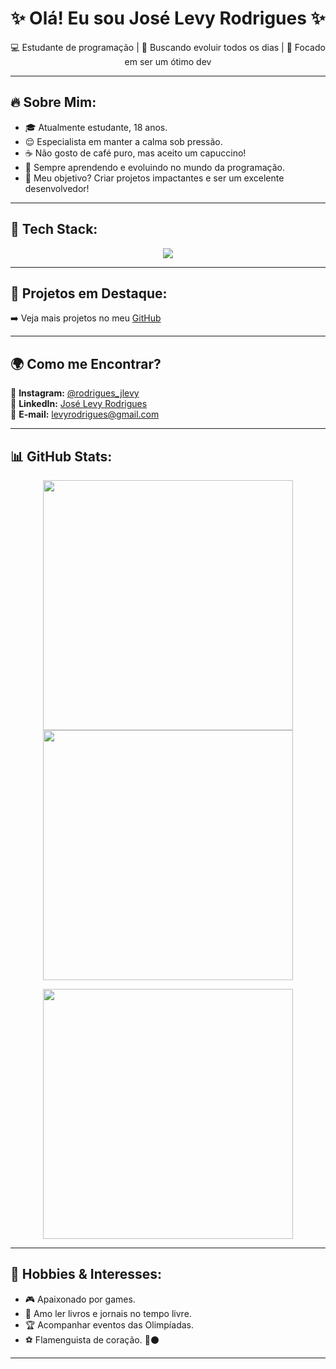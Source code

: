 <h1 align="center">✨ Olá! Eu sou José Levy Rodrigues ✨</h1>

<p align="center">
💻 Estudante de programação | 🚀 Buscando evoluir todos os dias | 🎯 Focado em ser um ótimo dev
</p>

---

## 🔥 Sobre Mim:
- 🎓 Atualmente estudante, 18 anos.  
- 😌 Especialista em manter a calma sob pressão.  
- ☕ Não gosto de café puro, mas aceito um capuccino!  
- 🚀 Sempre aprendendo e evoluindo no mundo da programação.  
- 🎯 Meu objetivo? Criar projetos impactantes e ser um excelente desenvolvedor!  

---

## 🚀 Tech Stack:
<p align="center">
  <img src="https://skillicons.dev/icons?i=html,css,js,react,nodejs,dart,python,git,github,canva,figma" />
</p>

---

## 📌 Projetos em Destaque:

➡️ Veja mais projetos no meu [GitHub](https://github.com/levyrodrigues23)  

---

## 🌍 Como me Encontrar?
📸 **Instagram:** [@rodrigues_jlevy](https://instagram.com/rodrigues_jlevy)  
👔 **LinkedIn:** [José Levy Rodrigues](https://www.linkedin.com/in/jos%C3%A9-levy-rodrigues-da-silva-47015a301)  
💌 **E-mail:** levyrodrigues@gmail.com  

---

## 📊 GitHub Stats:
<p align="center">
  <img src="https://github-readme-stats.vercel.app/api?username=levyrodrigues23&theme=tokyonight&hide_border=false&include_all_commits=true&count_private=true" width="400px"/> 
  <img src="https://github-readme-streak-stats.herokuapp.com/?user=levyrodrigues23&theme=tokyonight&hide_border=false" width="400px"/>
</p>

<p align="center">
  <img src="https://github-readme-stats.vercel.app/api/top-langs/?username=levyrodrigues23&theme=tokyonight&hide_border=false&include_all_commits=true&count_private=true&layout=compact" width="400px"/>
</p>

---

## 🎯 Hobbies & Interesses:
- 🎮 Apaixonado por games.  
- 📖 Amo ler livros e jornais no tempo livre.  
- 🏆 Acompanhar eventos das Olimpíadas.  
- ⚽ Flamenguista de coração. 🔴⚫  

---



<!-- Criado com muito 💙 e dedicação! -->
